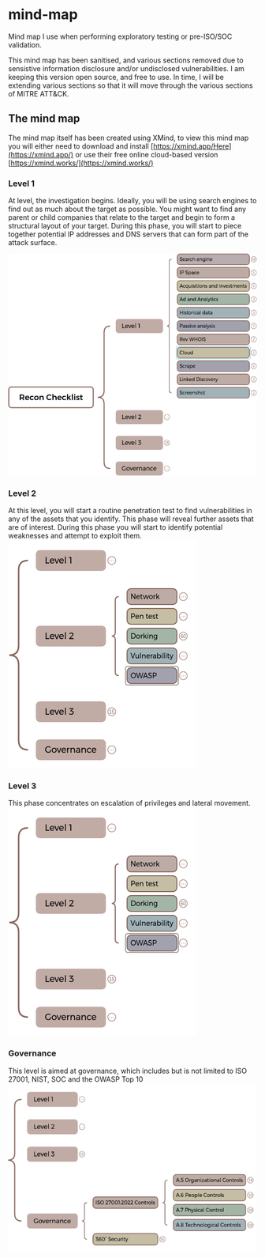 # mind-map
Mind map I use when performing exploratory testing or pre-ISO/SOC validation. 

This mind map has been sanitised, and various sections removed due to sensistive information disclosure and/or undisclosed vulnerabilities. I am keeping this version open source, and free to use. In time, I will be extending various sections so that it will move through the various sections of MITRE ATT&CK.

## The mind map
The mind map itself has been created using XMind, to view this mind map you will either need to download and install [https://xmind.app/Here](https://xmind.app/) or use their free online cloud-based version [https://xmind.works/](https://xmind.works/)

### Level 1
At level, the investigation begins. Ideally, you will be using search engines to find out as much about the target as possible. You might want to find any parent or child companies that relate to the target and begin to form a structural layout of your target. During this phase, you will start to piece together potential IP addresses and DNS servers that can form part of the attack surface.

![Level 1](assets/level1.png)

### Level 2
At this level, you will start a routine penetration test to find vulnerabilities in any of the assets that you identify. This phase will reveal further assets that are of interest. During this phase you will start to identify potential weaknesses and attempt to exploit them.
![Level 2](assets/level2.png)

### Level 3
This phase concentrates on escalation of privileges and lateral movement.
![Level 3](assets/level3.png)

### Governance
This level is aimed at governance, which includes but is not limited to ISO 27001, NIST, SOC and the OWASP Top 10
![Governance](assets/governance.png)


